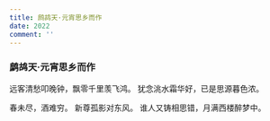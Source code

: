 ```yaml
---
title: 鹧鸪天·元宵思乡而作
date: 2022
comment: ''
---
```

### 鹧鸪天·元宵思乡而作

远客清愁叩晚钟，飘零千里羡飞鸿。
犹念洮水霜华好，已是思源暮色浓。

春未尽，酒难穷。
新尊孤影对东风。
谁人又铸相思错，月满西楼醉梦中。
